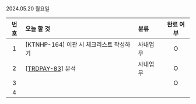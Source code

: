 2024.05.20 월요일

| 번호 | 오늘 할 것                                                   | 분류     | 완료 여부 |
| :--: | :----------------------------------------------------------- | :------- | :-------: |
|  1   | [KTNHP-164] 이관 시 체크리스트 작성하기                      | 사내업무 |     O     |
|  2   | \[[TRDPAY-83](https://jira.ktnet.com/browse/TRDPAY-83)] 분석 | 사내업무 |     O     |
|  3   |                                                              |          |     O     |
|  4   |                                                              |          |           |



